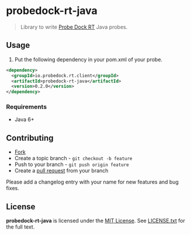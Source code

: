 # probedock-rt-java

> Library to write [Probe Dock RT](https://github.com/probedock/probedock-rt) Java probes.

## Usage

1. Put the following dependency in your pom.xml of your probe.

```xml
<dependency>
  <groupId>io.probedock.rt.client</groupId>
  <artifactId>probedock-rt-java</artifactId>
  <version>0.2.0</version>
</dependency>
```

### Requirements

* Java 6+

## Contributing

* [Fork](https://help.github.com/articles/fork-a-repo)
* Create a topic branch - `git checkout -b feature`
* Push to your branch - `git push origin feature`
* Create a [pull request](http://help.github.com/pull-requests/) from your branch

Please add a changelog entry with your name for new features and bug fixes.

## License

**probedock-rt-java** is licensed under the [MIT License](http://opensource.org/licenses/MIT).
See [LICENSE.txt](LICENSE.txt) for the full text.
